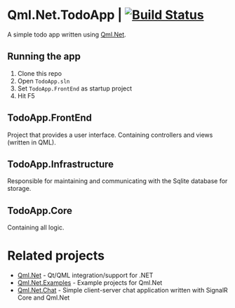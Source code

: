# Qml.Net.TodoApp | [![Build Status](https://travis-ci.com/MaxMommersteeg/Qml.Net.TodoApp.svg?branch=master)](https://travis-ci.com/MaxMommersteeg/Qml.Net.TodoApp)
A simple todo app written using [Qml.Net](https://github.com/qmlnet/qmlnet).

## Running the app
1. Clone this repo
2. Open `TodoApp.sln`
3. Set `TodoApp.FrontEnd` as startup project
4. Hit F5

## TodoApp.FrontEnd
Project that provides a user interface. Containing controllers and views (written in QML).

## TodoApp.Infrastructure
Responsible for maintaining and communicating with the Sqlite database for storage.

## TodoApp.Core
Containing all logic.

# Related projects

- [Qml.Net](https://github.com/qmlnet/qmlnet) - Qt/QML integration/support for .NET
- [Qml.Net.Examples](https://github.com/qmlnet/qmlnet-examples) - Example projects for Qml.Net
- [Qml.Net.Chat](https://github.com/MaxMommersteeg/Qml.Net.Chat) - Simple client-server chat application written with SignalR Core and Qml.Net
